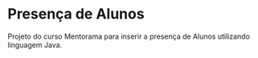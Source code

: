 # Presença de Alunos

Projeto do curso Mentorama para inserir a presença de Alunos utilizando linguagem Java.
